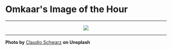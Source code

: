 # Omkaar's Image of the Hour

---

<div align="center">

<a href="https://unsplash.com/photos/a-grassy-hill-with-a-foggy-rock-J6gzkcsOVCA">
  <img src="https://images.unsplash.com/photo-1751131830845-0ee1fd12491d?crop=entropy&cs=tinysrgb&fit=max&fm=jpg&ixid=M3w3NjA2Nzh8MHwxfHJhbmRvbXx8fHx8fHx8fDE3NTI2NzgwMDB8&ixlib=rb-4.1.0&q=80&w=1080" style="max-width:100%; height:auto;">
</a>



</div>

---

**Photo by** [Claudio Schwarz](https://unsplash.com/@purzlbaum) **on Unsplash**
